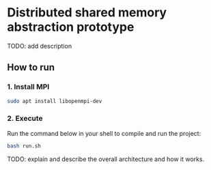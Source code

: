 # Distributed shared memory abstraction prototype

TODO: add description

## How to run

### 1. Install MPI

```bash
sudo apt install libopenmpi-dev
```

### 2. Execute

Run the command below in your shell to compile and run the project:

```bash
bash run.sh
```

TODO: explain and describe the overall architecture and how it works.
